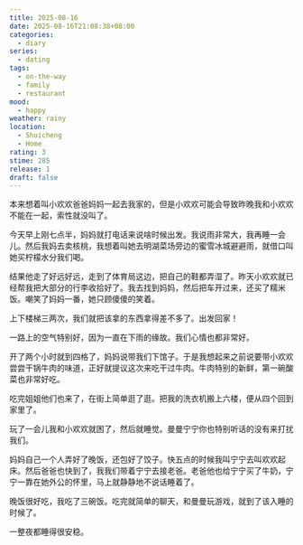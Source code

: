 ```yaml
---
title: 2025-08-16
date: 2025-08-16T21:08:38+08:00
categories:
  - diary
series:
  - dating
tags:
  - on-the-way
  - family
  - restaurant
mood:
  - happy
weather: rainy
location:
  - Shuicheng
  - Home
rating: 3
stime: 285
release: 1
draft: false
---
```



本来想着叫小欢欢爸爸妈妈一起去我家的，但是小欢欢可能会导致昨晚我和小欢欢不能在一起，索性就没叫了。

今天早上刚七点半，妈妈就打电话来说啥时候出发。我说雨非常大，我再睡一会儿。然后我妈去卖核桃，我想着叫她去明湖菜场旁边的蜜雪冰城避避雨，就借口叫她买柠檬水分我们喝。

结果他走了好远好远，走到了体育局这边，把自己的鞋都弄湿了。昨天小欢欢就已经帮我把大部分的行李收拾好了。我去找到妈妈，然后把车开过来，还买了糯米饭。嘲笑了妈妈一番，她只顾傻傻的笑着。

上下楼梯三两次，我们就把该拿的东西拿得差不多了。出发回家！

一路上的空气特别好，因为一直在下雨的缘故。我们心情也都非常好。

开了两个小时就到四格了，妈妈说带我们下馆子。于是我想起来之前说要带小欢欢尝尝干锅牛肉的味道，正好就提议这次来吃干过牛肉。牛肉特别的新鲜，第一碗酸菜也非常好吃。

吃完姐姐他们也来了，在街上简单逛了逛。把我的洗衣机搬上六楼，便从四个回到家里了。

玩了一会儿我和小欢欢就困了，然后就睡觉。曼曼宁宁你也特别听话的没有来打扰我们。

妈妈自己一个人弄好了晚饭，还包好了饺子。快五点的时候我叫宁宁去叫欢欢起床。然后爸爸也快到了，我我们带着宁宁去接老爸。老爸他也给宁宁买了牛奶，宁宁一靠在她外公的怀里，马上就静静地不说话睡着了。

晚饭很好吃，我吃了三碗饭。吃完就简单的聊天，和曼曼玩游戏，就到了该入睡的时候了。

一整夜都睡得很安稳。